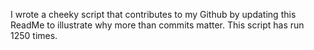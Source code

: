 I wrote a cheeky script that contributes to my Github by updating this ReadMe to illustrate why more than commits matter. This script has run 1250 times.